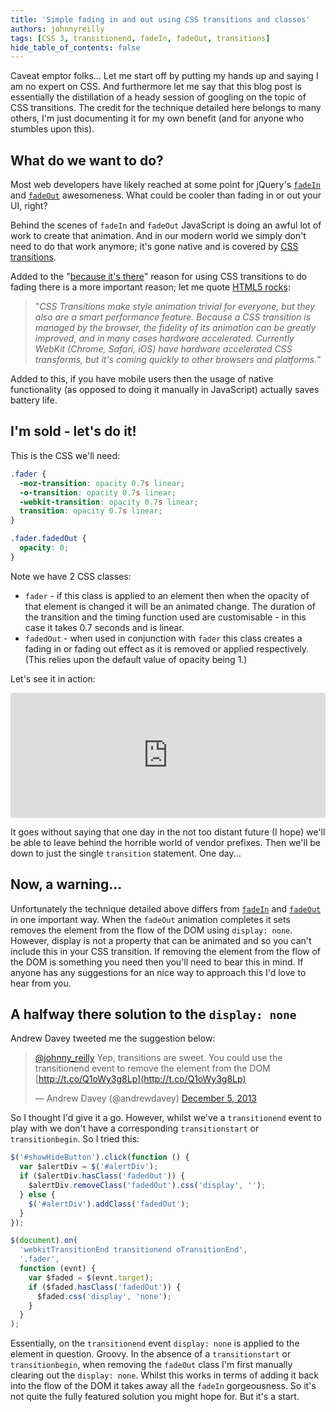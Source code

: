 ```yaml
---
title: 'Simple fading in and out using CSS transitions and classes'
authors: johnnyreilly
tags: [CSS 3, transitionend, fadeIn, fadeOut, transitions]
hide_table_of_contents: false
---
```


Caveat emptor folks... Let me start off by putting my hands up and saying I am no expert on CSS. And furthermore let me say that this blog post is essentially the distillation of a heady session of googling on the topic of CSS transitions. The credit for the technique detailed here belongs to many others, I'm just documenting it for my own benefit (and for anyone who stumbles upon this).

## What do we want to do?

Most web developers have likely reached at some point for jQuery's [`fadeIn`](http://api.jquery.com/fadeIn/) and [`fadeOut`](http://api.jquery.com/fadeOut/) awesomeness. What could be cooler than fading in or out your UI, right?

Behind the scenes of `fadeIn` and `fadeOut` JavaScript is doing an awful lot of work to create that animation. And in our modern world we simply don't need to do that work anymore; it's gone native and is covered by [CSS transitions](https://developer.mozilla.org/en-US/docs/Web/Guide/CSS/Using_CSS_transitions).

Added to the "[because it's there](http://en.wikipedia.org/wiki/George_Mallory)" reason for using CSS transitions to do fading there is a more important reason; let me quote [HTML5 rocks](http://www.html5rocks.com/en/tutorials/speed/html5/#toc-css3-transitions):

> "_CSS Transitions make style animation trivial for everyone, but they also are a smart performance feature. Because a CSS transition is managed by the browser, the fidelity of its animation can be greatly improved, and in many cases hardware accelerated. Currently WebKit (Chrome, Safari, iOS) have hardware accelerated CSS transforms, but it's coming quickly to other browsers and platforms._"

Added to this, if you have mobile users then the usage of native functionality (as opposed to doing it manually in JavaScript) actually saves battery life.

## I'm sold - let's do it!

This is the CSS we'll need:

```css
.fader {
  -moz-transition: opacity 0.7s linear;
  -o-transition: opacity 0.7s linear;
  -webkit-transition: opacity 0.7s linear;
  transition: opacity 0.7s linear;
}

.fader.fadedOut {
  opacity: 0;
}
```

Note we have 2 CSS classes:

- `fader` \- if this class is applied to an element then when the opacity of that element is changed it will be an animated change. The duration of the transition and the timing function used are customisable - in this case it takes 0.7 seconds and is linear.
- `fadedOut` \- when used in conjunction with `fader` this class creates a fading in or fading out effect as it is removed or applied respectively. (This relies upon the default value of opacity being 1.)

Let's see it in action:

<iframe width="100%" height="200" src="https://jsfiddle.net/johnny_reilly/86amq/embedded/result,js,html,css" allowFullScreen="allowFullScreen" frameBorder="0"></iframe>

It goes without saying that one day in the not too distant future (I hope) we'll be able to leave behind the horrible world of vendor prefixes. Then we'll be down to just the single `transition` statement. One day...

## Now, a warning...

Unfortunately the technique detailed above differs from [`fadeIn`](http://api.jquery.com/fadeIn/) and [`fadeOut`](http://api.jquery.com/fadeOut/) in one important way. When the `fadeOut` animation completes it sets removes the element from the flow of the DOM using `display: none`. However, display is not a property that can be animated and so you can't include this in your CSS transition. If removing the element from the flow of the DOM is something you need then you'll need to bear this in mind. If anyone has any suggestions for an nice way to approach this I'd love to hear from you.

## A halfway there solution to the `display: none`

Andrew Davey tweeted me the suggestion below:

> [@johnny_reilly](https://twitter.com/johnny_reilly) Yep, transitions are sweet. You could use the transitionend event to remove the element from the DOM [http://t.co/Q1oWy3g8Lp](http://t.co/Q1oWy3g8Lp)
>
> — Andrew Davey (@andrewdavey) [December 5, 2013](https://twitter.com/andrewdavey/statuses/408545283606212608)

<script async="" src="//platform.twitter.com/widgets.js" charSet="utf-8"></script>

So I thought I'd give it a go. However, whilst we've a `transitionend` event to play with we don't have a corresponding `transitionstart` or `transitionbegin`. So I tried this:

```js twoslash
$('#showHideButton').click(function () {
  var $alertDiv = $('#alertDiv');
  if ($alertDiv.hasClass('fadedOut')) {
    $alertDiv.removeClass('fadedOut').css('display', '');
  } else {
    $('#alertDiv').addClass('fadedOut');
  }
});

$(document).on(
  'webkitTransitionEnd transitionend oTransitionEnd',
  '.fader',
  function (evnt) {
    var $faded = $(evnt.target);
    if ($faded.hasClass('fadedOut')) {
      $faded.css('display', 'none');
    }
  }
);
```

Essentially, on the `transitionend` event `display: none` is applied to the element in question. Groovy. In the absence of a `transitionstart` or `transitionbegin`, when removing the `fadeOut` class I'm first manually clearing out the `display: none`. Whilst this works in terms of adding it back into the flow of the DOM it takes away all the `fadeIn` gorgeousness. So it's not quite the fully featured solution you might hope for. But it's a start.
